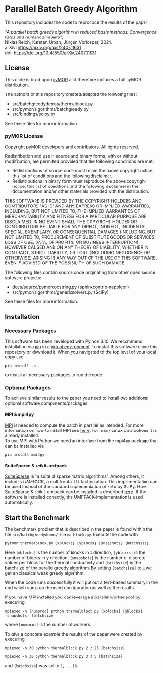 # Parallel Batch Greedy Algorithm

This repository includes the code to reprodoce the results of the paper

*"A parallel batch greedy algorithm in reduced basis methods: Convergence rates and numerical results"*,  
Niklas Reich, Karsten Urban, Jürgen Vorloeper, 2024.  
arXiv: https://arxiv.org/abs/2407.11631  
doi: https://doi.org/10.48550/arXiv.2407.11631

## License

This code is build upon [pyMOR](https://pymor.org/) and therefore includes a full pyMOR distribution.

The authors of this repository created/adapted the follwoing files:

* src/batchgreedydemos/thermalblock.py
* src/pymor/algorithms/batchgreedy.py
* src/bindings/scipy.py

See these files for more information.

### pyMOR License

Copyright pyMOR developers and contributors. All rights reserved.

Redistribution and use in source and binary forms, with or without modification, are permitted provided that the
following conditions are met:

* Redistributions of source code must retain the above copyright notice, this list of conditions and the following
  disclaimer.
* Redistributions in binary form must reproduce the above copyright notice, this list of conditions and the following
  disclaimer in the documentation and/or other materials provided with the distribution.

THIS SOFTWARE IS PROVIDED BY THE COPYRIGHT HOLDERS AND CONTRIBUTORS "AS IS" AND ANY EXPRESS OR IMPLIED WARRANTIES,
INCLUDING, BUT NOT LIMITED TO, THE IMPLIED WARRANTIES OF MERCHANTABILITY AND FITNESS FOR A PARTICULAR PURPOSE ARE
DISCLAIMED. IN NO EVENT SHALL THE COPYRIGHT HOLDER OR CONTRIBUTORS BE LIABLE FOR ANY DIRECT, INDIRECT, INCIDENTAL,
SPECIAL, EXEMPLARY, OR CONSEQUENTIAL DAMAGES (INCLUDING, BUT NOT LIMITED TO, PROCUREMENT OF SUBSTITUTE GOODS OR
SERVICES; LOSS OF USE, DATA, OR PROFITS; OR BUSINESS INTERRUPTION) HOWEVER CAUSED AND ON ANY THEORY OF LIABILITY,
WHETHER IN CONTRACT, STRICT LIABILITY, OR TORT (INCLUDING NEGLIGENCE OR OTHERWISE) ARISING IN ANY WAY OUT OF THE USE OF
THIS SOFTWARE, EVEN IF ADVISED OF THE POSSIBILITY OF SUCH DAMAGE.

The following files contain source code originating from other open source software projects:

* docs/source/pymordocstring.py  (sphinxcontrib-napoleon)
* src/pymor/algorithms/genericsolvers.py (SciPy)

See these files for more information.

## Installation
### Necessary Packages

This software has been developed with Python 3.10.
We recommend installation via [pip](https://pip.pypa.io/en/stable/) in a [virtual environment](https://virtualenv.pypa.io/en/latest/).
To install this software clone this repository or download it. When you navigated to the top level of your local copy use

    pip install -e .

to install all necessary packages to run the code.  

### Optional Packages
To achieve similar results to the paper you need to install two additional optional software components/packages.

#### MPI & mpi4py
[MPI](https://www.mpi-forum.org/) is needed to compute the batch in parallel as intended. For more information on how to install MPI see [here](https://docs.open-mpi.org/en/v5.0.x/installing-open-mpi/quickstart.html). For many Linux distributions it is already installed.  
To use MPI with Python we need an interface from the mpi4py package that can be installed via

    pip install mpi4py

#### SuiteSparse & scikit-umfpack
[SuiteSparse](https://people.engr.tamu.edu/davis/suitesparse.html) is "a suite of sparse matrix algorithms". Among others, it includes *UMFPACK*, a multifrontal LU factorization. This implementation can be used instead of the standard implementation of `splu` by SciPy. How SuiteSparse & scikit-umfpack can be installed is described [here](https://scikit-umfpack.github.io/scikit-umfpack/install.html). If the software is installed correctly, the UMFPACK-implementation is used automatically.

## Start the Benchmark

The benchmark problem that is described in the paper is found within the file `src/batchgreedydemos/thermalblock.py`. Execute the code with

    python thermalblock.py [xblocks] [yblocks] [snapshots] [batchsize]

Here `[xblocks]` is the number of blocks in x direction, `[yblocks]` is the number of blocks in y direction, `[snapshots]` is the number of discrete values per block for the thermal conductivity and `[batchsize]` is the batchsize of the parallel greedy algorithm. By setting `[batchsize]` to `1` we get an classical weak greedy algorithm.

When the code runs successfully it will put out a text-based summary in the end which sums up the used configuration as well as the results.

If you have MPI installed you can leverage a parallel worker pool by executing

    mpiexec -n [numproc] python thermalblock.py [xblocks] [yblocks] [snapshots] [batchsize]

where `[numproc]` is the number of workers.

To give a concrete example the results of the paper were created by executing

    mpiexec -n 30 python thermalblock.py 2 2 25 [batchsize]
<!-- tsk -->
    mpiexec -n 30 python thermalblock.py 3 3 5 [batchsize]
    

and `[batchsize]` was set to `1`, ... , `16`.
